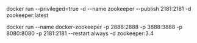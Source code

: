 docker run --privileged=true -d --name zookeeper --publish 2181:2181  -d zookeeper:latest

docker run --name docker-zookeeper -p 2888:2888 -p 3888:3888 -p 8080:8080 -p 2181:2181 --restart always -d zookeeper:3.4